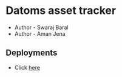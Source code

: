 # Datoms asset tracker
<ul>
  <li>Author - Swaraj Baral</li>
  <li>Author - Aman Jena</li>
</ul>

## Deployments
- Click <a href="https://datoms-asset-tracker.web.app" target="_blank">here</a>
